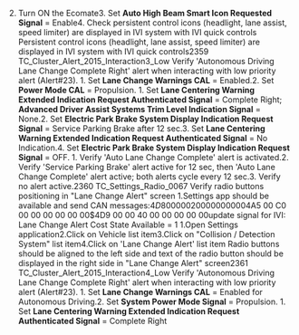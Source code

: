 2. Turn ON the Ecomate3. Set **Auto High Beam Smart Icon Requested Signal** = Enable4. Check persistent control icons (headlight, lane assist, speed limiter) are displayed in IVI system with IVI quick controls Persistent control icons (headlight, lane assist, speed limiter) are displayed in IVI system with IVI quick controls2359 TC_Cluster_Alert_2015_Interaction3_Low Verify 'Autonomous Driving Lane Change Complete Right' alert when interacting with low priority alert (Alert#23). 1. Set **Lane Change Warnings CAL** = Enabled.2. Set **Power Mode CAL** = Propulsion. 1. Set **Lane Centering Warning Extended Indication Request Authenticated Signal** = Complete Right; **Advanced Driver Assist Systems Trim Level Indication Signal** = None.2. Set **Electric Park Brake System Display Indication Request Signal** = Service Parking Brake after 12 sec.3. Set **Lane Centering Warning Extended Indication Request Authenticated Signal** = No Indication.4. Set **Electric Park Brake System Display Indication Request Signal** = OFF. 1. Verify 'Auto Lane Change Complete' alert is activated.2. Verify 'Service Parking Brake' alert active for 12 sec, then 'Auto Lane Change Complete' alert active; both alerts cycle every 12 sec.3. Verify no alert active.2360 TC_Settings_Radio_0067 Verify radio buttons positioning in "Lane Change Alert" screen 1.Settings app should be available and send CAN messages:$4D8 00 00 02 00 00 00 00 00$4A5 00 C0 00 00 00 00 00 00$4D9 00 00 40 00 00 00 00 00update signal for IVI: Lane Change Alert Cost State Available = 1 1.Open Settings application2.Click on Vehicle list item3.Click on "Collision / Detection System" list item4.Click on 'Lane Change Alert' list item Radio buttons should be aligned to the left side and text of the radio button should be displayed in the right side in "Lane Change Alert" screen2361 TC_Cluster_Alert_2015_Interaction4_Low Verify 'Autonomous Driving Lane Change Complete Right' alert when interacting with low priority alert (Alert#23). 1. Set **Lane Change Warnings CAL** = Enabled for Autonomous Driving.2. Set **System Power Mode Signal** = Propulsion. 1. Set **Lane Centering Warning Extended Indication Request Authenticated Signal** = Complete Right